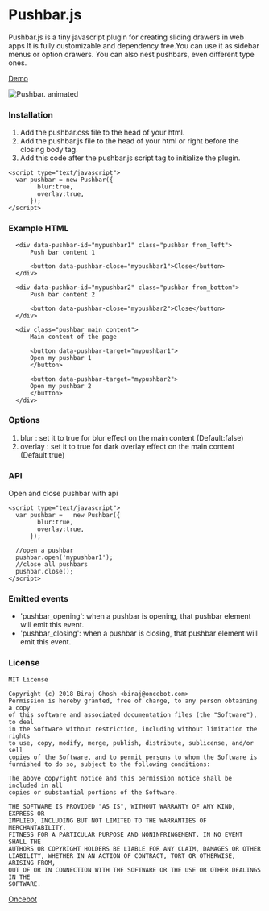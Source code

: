 # Pushbar.js
Pushbar.js is a tiny javascript plugin for creating sliding drawers in web apps
It is fully customizable and dependency free.You can use it as sidebar menus or option drawers.
You can also nest pushbars, even different type ones.


[Demo](https://oncebot.github.io/pushbar.js/)

![Pushbar. animated](https://oncebot.github.io/pushbar.js/animated.pushbar.js.gif)



### Installation

1. Add the pushbar.css file to the head of your html.
2. Add the pushbar.js file to the head of your html or right before the closing body tag.
3. Add this code after the pushbar.js script tag to initialize the plugin.
```
<script type="text/javascript">
  var pushbar = new Pushbar({
        blur:true,
        overlay:true,
      });
</script>

```

### Example HTML
```
  <div data-pushbar-id="mypushbar1" class="pushbar from_left">
      Push bar content 1

      <button data-pushbar-close="mypushbar1">Close</button>
  </div>

  <div data-pushbar-id="mypushbar2" class="pushbar from_bottom">
      Push bar content 2

      <button data-pushbar-close="mypushbar2">Close</button>
  </div>

  <div class="pushbar_main_content">
      Main content of the page

      <button data-pushbar-target="mypushbar1">
      Open my pushbar 1
      </button>

      <button data-pushbar-target="mypushbar2">
      Open my pushbar 2
      </button>
  </div>
 ```

### Options

1. blur : set it to true for blur effect on the main content (Default:false)
2. overlay : set it to true for dark overlay effect on the main content (Default:true)

### API

Open and close pushbar with api
```
<script type="text/javascript">
  var pushbar =   new Pushbar({
        blur:true,
        overlay:true,
      });

  //open a pushbar
  pushbar.open('mypushbar1');
  //close all pushbars
  pushbar.close();
</script>
```

### Emitted events
* 'pushbar_opening': when a pushbar is opening, that pushbar element will emit this event.
* 'pushbar_closing': when a pushbar is closing, that pushbar element will emit this event.

### License

```
MIT License

Copyright (c) 2018 Biraj Ghosh <biraj@oncebot.com>
Permission is hereby granted, free of charge, to any person obtaining a copy
of this software and associated documentation files (the "Software"), to deal
in the Software without restriction, including without limitation the rights
to use, copy, modify, merge, publish, distribute, sublicense, and/or sell
copies of the Software, and to permit persons to whom the Software is
furnished to do so, subject to the following conditions:

The above copyright notice and this permission notice shall be included in all
copies or substantial portions of the Software.

THE SOFTWARE IS PROVIDED "AS IS", WITHOUT WARRANTY OF ANY KIND, EXPRESS OR
IMPLIED, INCLUDING BUT NOT LIMITED TO THE WARRANTIES OF MERCHANTABILITY,
FITNESS FOR A PARTICULAR PURPOSE AND NONINFRINGEMENT. IN NO EVENT SHALL THE
AUTHORS OR COPYRIGHT HOLDERS BE LIABLE FOR ANY CLAIM, DAMAGES OR OTHER
LIABILITY, WHETHER IN AN ACTION OF CONTRACT, TORT OR OTHERWISE, ARISING FROM,
OUT OF OR IN CONNECTION WITH THE SOFTWARE OR THE USE OR OTHER DEALINGS IN THE
SOFTWARE.
```

[Oncebot](https://oncebot.com)

